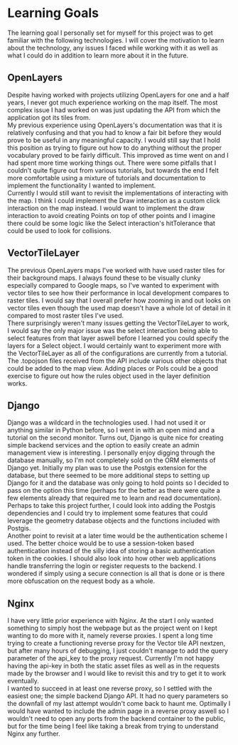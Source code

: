 # Learning Goals
The learning goal I personally set for myself for this project was to get familiar with the following technologies. I will cover the motivation to learn about the technology, any issues I faced while working with it as well as what I could do in addition to learn more about it in the future.

## OpenLayers
Despite having worked with projects utilizing OpenLayers for one and a half years, I never got much experience working on the map itself. The most complex issue I had worked on was just updating the API from which the application got its tiles from.  
My previous experience using OpenLayers's documentation was that it is relatively confusing and that you had to know a fair bit before they would prove to be useful in any meaningful capacity. I would still say that I hold this position as trying to figure out how to do anything without the proper vocabulary proved to be fairly difficult. This improved as time went on and I had spent more time working things out. There were some pitfalls that I couldn't quite figure out from various tutorials, but towards the end I felt more comfortable using a mixture of tutorials and documentation to implement the functionality I wanted to implement.  
Currently I would still want to revisit the implementations of interacting with the map. I think I could implement the Draw interaction as a custom click interaction on the map instead. I would want to implement the draw interaction to avoid creating Points on top of other points and I imagine there could be some logic like the Select interaction's hitTolerance that could be used to look for collisions.

## VectorTileLayer
The previous OpenLayers maps I've worked with have used raster tiles for their background maps. I always found these to be visually clunky especially compared to Google maps, so I've wanted to experiment with vector tiles to see how their performance in local development compares to raster tiles. I would say that I overall prefer how zooming in and out looks on vector tiles even though the used map doesn't have a whole lot of detail in it compared to most raster tiles I've used.  
There surprisingly weren't many issues getting the VectorTileLayer to work, I would say the only major issue was the select interaction being able to select features from that layer aswell before I learned you could specify the layers for a Select object. 
I would certainly want to experiment more with the VectorTileLayer as all of the configurations are currently from a tutorial. The .topojson files received from the API include various other objects that could be added to the map view. Adding places or PoIs could be a good exercise to figure out how the rules object used in the layer definition works.

## Django
Django was a wildcard in the technologies used. I had not used it or anything similar in Python before, so I went in with an open mind and a tutorial on the second monitor. Turns out, Django is quite nice for creating simple backend services and the option to easily create an admin management view is interesting. 
I personally enjoy digging through the database manually, so I'm not completely sold on the ORM elements of Django yet. Initially my plan was to use the Postgis extension for the database, but there seemed to be more additional steps to setting up Django for it and the database was only going to hold points so I decided to pass on the option this time (perhaps for the better as there were quite a few elements already that required me to learn and read documentation).  
Perhaps to take this project further, I could look into adding the Postgis dependencies and I could try to implement some features that could leverage the geometry database objects and the functions included with Postgis.  
Another point to revisit at a later time would be the authentication scheme I used. The better choice would be to use a session-token based authentication instead of the silly idea of storing a basic authentication token in the cookies. I should also look into how other web applications handle transferring the login or register requests to the backend. I wondered if simply using a secure connection is all that is done or is there more obfuscation on the request body as a whole.

## Nginx
I have very little prior experience with Nginx. At the start I only wanted something to simply host the webpage but as the project went on I kept wanting to do more with it, namely reverse proxies. I spent a long time trying to create a functioning reverse proxy for the Vector tile API nextzen, but after many hours of debugging, I just couldn't manage to add the query parameter of the api_key to the proxy request. Currently I'm not happy having the api-key in both the static asset files as well as in the requests made by the browser and I would like to revisit this and try to get it to work eventually.  
I wanted to succeed in at least one reverse proxy, so I settled with the easiest one; the simple backend Django API. It had no query parameters so the downfall of my last attempt wouldn't come back to haunt me. Optimally I would have wanted to include the admin page in a reverse proxy aswell so I wouldn't need to open any ports from the backend container to the public, but for the time being I feel like taking a break from trying to understand Nginx any further.
